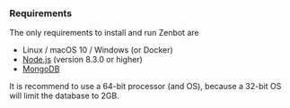 ### Requirements

The only requirements to install and run Zenbot are

- Linux / macOS 10 / Windows (or Docker)
- [Node.js](https://nodejs.org/) (version 8.3.0 or higher)
- [MongoDB](https://www.mongodb.com/)

It is recommend to use a 64-bit processor (and OS), because a 32-bit OS will limit the database to 2GB.
